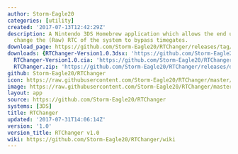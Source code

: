 ```yaml
---
author: Storm-Eagle20
categories: [utility]
created: '2017-07-13T12:42:29Z'
description: A Nintendo 3DS Homebrew application which allows the end user to freely
  change the (Raw) RTC of the system to bypass timegates.
download_page: https://github.com/Storm-Eagle20/RTChanger/releases/tag/1.0
downloads: {RTChanger-Version1.0.3dsx: 'https://github.com/Storm-Eagle20/RTChanger/releases/download/1.0/RTChanger-Version1.0.3dsx',
  RTChanger-Version1.0.cia: 'https://github.com/Storm-Eagle20/RTChanger/releases/download/1.0/RTChanger-Version1.0.cia',
  RTChanger.zip: 'https://github.com/Storm-Eagle20/RTChanger/releases/download/1.0/RTChanger.zip'}
github: Storm-Eagle20/RTChanger
icon: https://raw.githubusercontent.com/Storm-Eagle20/RTChanger/master/assets/logo.png
image: https://raw.githubusercontent.com/Storm-Eagle20/RTChanger/master/assets/banner.png
layout: app
source: https://github.com/Storm-Eagle20/RTChanger
systems: [3DS]
title: RTChanger
updated: '2017-07-31T14:06:14Z'
version: '1.0'
version_title: RTChanger v1.0
wiki: https://github.com/Storm-Eagle20/RTChanger/wiki
---
```

